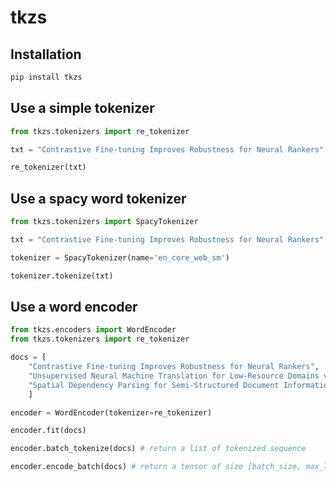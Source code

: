 # tkzs

## Installation

```bash
pip install tkzs
```

## Use a simple tokenizer

```python
from tkzs.tokenizers import re_tokenizer

txt = "Contrastive Fine-tuning Improves Robustness for Neural Rankers"

re_tokenizer(txt)
```

## Use a spacy word tokenizer

```python
from tkzs.tokenizers import SpacyTokenizer

txt = "Contrastive Fine-tuning Improves Robustness for Neural Rankers"

tokenizer = SpacyTokenizer(name='en_core_web_sm')

tokenizer.tokenize(txt)
```

## Use a word encoder

```python
from tkzs.encoders import WordEncoder
from tkzs.tokenizers import re_tokenizer

docs = [
    "Contrastive Fine-tuning Improves Robustness for Neural Rankers",
    "Unsupervised Neural Machine Translation for Low-Resource Domains via Meta-Learning",
    "Spatial Dependency Parsing for Semi-Structured Document Information Extraction"
    ]

encoder = WordEncoder(tokenizer=re_tokenizer)

encoder.fit(docs)

encoder.batch_tokenize(docs) # return a list of tokenized sequence

encoder.encode_batch(docs) # return a tensor of size [batch_size, max_length]
```

